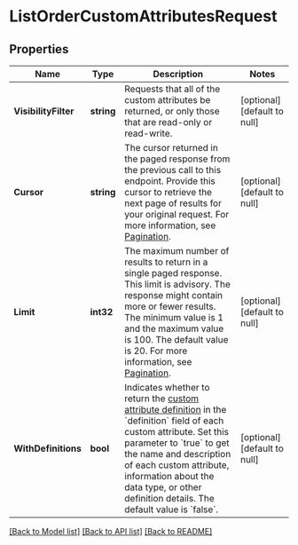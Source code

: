 # ListOrderCustomAttributesRequest

## Properties
Name | Type | Description | Notes
------------ | ------------- | ------------- | -------------
**VisibilityFilter** | **string** | Requests that all of the custom attributes be returned, or only those that are read-only or read-write. | [optional] [default to null]
**Cursor** | **string** | The cursor returned in the paged response from the previous call to this endpoint.  Provide this cursor to retrieve the next page of results for your original request.  For more information, see [Pagination](https://developer.squareup.com/docs/working-with-apis/pagination). | [optional] [default to null]
**Limit** | **int32** | The maximum number of results to return in a single paged response. This limit is advisory.  The response might contain more or fewer results. The minimum value is 1 and the maximum value is 100.  The default value is 20. For more information, see [Pagination](https://developer.squareup.com/docs/working-with-apis/pagination). | [optional] [default to null]
**WithDefinitions** | **bool** | Indicates whether to return the [custom attribute definition](https://developer.squareup.com/reference/square_2024-07-17/objects/CustomAttributeDefinition) in the &#x60;definition&#x60; field of each custom attribute. Set this parameter to &#x60;true&#x60; to get the name and description of each custom attribute,  information about the data type, or other definition details. The default value is &#x60;false&#x60;. | [optional] [default to null]

[[Back to Model list]](../README.md#documentation-for-models) [[Back to API list]](../README.md#documentation-for-api-endpoints) [[Back to README]](../README.md)


